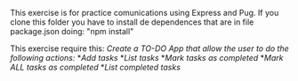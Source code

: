 This exercise is for practice comunications using Express and Pug.
If you clone this folder you have to install de dependences that are in file package.json doing: "npm install"

This exercise require this:
*Create a TO-DO App that allow the user to do the following actions:*
**Add tasks*
**List tasks*
**Mark tasks as completed*
**Mark ALL tasks as completed*
**List completed tasks*